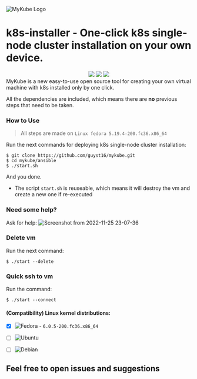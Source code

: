 ![MyKube Logo](https://user-images.githubusercontent.com/100173467/202854244-a0b4d1c7-27a5-45f0-a2cb-b93615993c11.png)





# k8s-installer - One-click k8s single-node cluster installation on your own device.

<div align="center">
  <img src="https://img.shields.io/github/license/guyst16/mykube">
  <img src="https://img.shields.io/github/languages/code-size/guyst16/mykube"> 
  <img src="https://github.com/guyst16/mykube/workflows/Lint%20Code%20Base/badge.svg">
</div>
MyKube is a new easy-to-use open source tool for creating your own virtual machine with k8s installed only by one click.

All the dependencies are included, which means there are **no** previous steps that need to be taken.

### How to Use

> All steps are made on `Linux fedora 5.19.4-200.fc36.x86_64`

Run the next commands for deploying k8s single-node cluster installation:

```
$ git clone https://github.com/guyst16/mykube.git
$ cd mykube/ansible
$ ./start.sh
```

And you done.

* The script `start.sh` is reuseable, which means it will destroy the vm and create a new one if re-executed

### Need some help?

Ask for help:
![Screenshot from 2022-11-25 23-07-36](https://user-images.githubusercontent.com/100173467/204055422-34611a6b-52be-4219-9832-2015f34693cd.png)

### Delete vm

Run the next command:

```
$ ./start --delete
```

### Quick ssh to vm

Run the command:

```
$ ./start --connect
```



#### (Compatibility) Linux kernel distributions:

- [x] ![Fedora](https://img.shields.io/badge/Fedora-294172?style=for-the-badge&logo=fedora&logoColor=white) - `6.0.5-200.fc36.x86_64`

- [ ] ![Ubuntu](https://img.shields.io/badge/Ubuntu-E95420?style=for-the-badge&logo=ubuntu&logoColor=white) 

- [ ] ![Debian](https://img.shields.io/badge/Debian-D70A53?style=for-the-badge&logo=debian&logoColor=white)





## Feel free to open issues and suggestions

